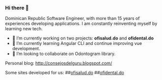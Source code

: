 ### Hi there 👋

Dominican Republic Software Engineer, with more than 15 years of experiences developing applications. I am constantly reinventing myself by learning new tech.


- 🔭 I’m currently working on two projects: <b>ofisalud.do</b> and <b>ofidental.do</b>
- 🌱 I’m currently learning Angular CLI and continue improving vue development.
- 👯 I’m looking to collaborate on Odontogram library.

Personal blog: http://consejosdelguru.blogspot.com/

Some sites developed for us:
##<a href='http://www.ofisalud.do/app'>ofisalud.do</a>
##<a href='http://www.ofidental.do/app'>ofidental.do</a>
